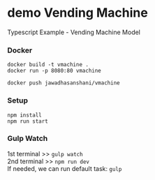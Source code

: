 # demo Vending Machine

Typescript Example - Vending Machine Model


### Docker
`docker build -t vmachine .`    
`docker run -p 8080:80 vmachine`    

`docker push jawadhasanshani/vmachine`    

### Setup

`npm install`    
`npm run start`    

### Gulp Watch 
    
1st terminal >> `gulp watch`    
2nd terminal >> `npm run dev`    
If needed, we can run default task:   `gulp`  


  
